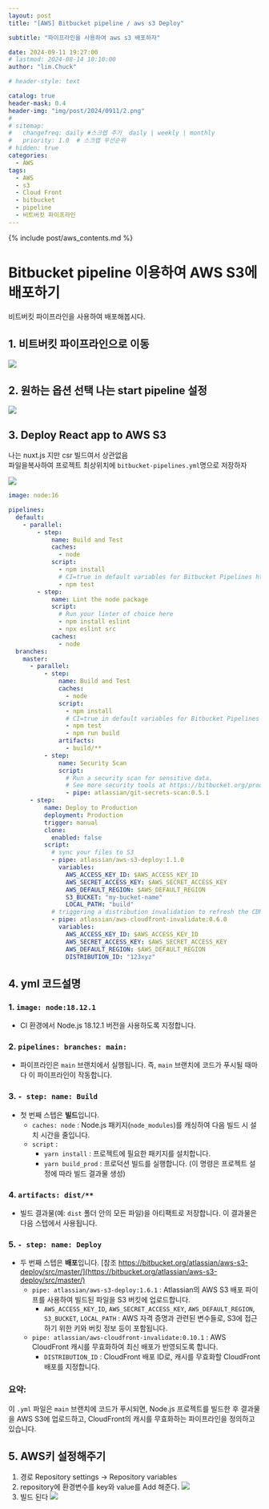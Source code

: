 ```yaml
---
layout: post
title: "[AWS] Bitbucket pipeline / aws s3 Deploy"

subtitle: "파이프라인을 사용하여 aws s3 배포하자"

date: 2024-09-11 19:27:00
# lastmod: 2024-08-14 10:10:00
author: "lim.Chuck"

# header-style: text

catalog: true
header-mask: 0.4
header-img: "img/post/2024/0911/2.png"
#
# sitemap:
#   changefreq: daily #스크랩 주기  daily | weekly | monthly
#   priority: 1.0  # 스크랩 우선순위
# hidden: true
categories:
  - AWS
tags:
  - AWS
  - s3
  - Cloud Front
  - bitbucket
  - pipeline
  - 비트버킷 파이프라인
---
```


{% include post/aws_contents.md %}

# Bitbucket pipeline 이용하여 AWS S3에 배포하기

비트버킷 파이프라인을 사용하여 배포해봅시다.

## 1. 비트버킷 파이프라인으로 이동

![](/img/post/2024/0911/1.png)

## 2. 원하는 옵션 선택 나는 start pipeline 설정

![](/img/post/2024/0911/2.png)

## 3. Deploy React app to AWS S3

나는 nuxt.js 지만 csr 빌드여서 상관없음  
파일을복사하여 프로젝트 최상위치에 `bitbucket-pipelines.yml`명으로 저장하자

![](/img/post/2024/0911/3.png)

```yml
image: node:16

pipelines:
  default:
    - parallel:
        - step:
            name: Build and Test
            caches:
              - node
            script:
              - npm install
              # CI=true in default variables for Bitbucket Pipelines https://support.atlassian.com/bitbucket-cloud/docs/variables-in-pipelines/
              - npm test
        - step:
            name: Lint the node package
            script:
              # Run your linter of choice here
              - npm install eslint
              - npx eslint src
            caches:
              - node
  branches:
    master:
      - parallel:
          - step:
              name: Build and Test
              caches:
                - node
              script:
                - npm install
                # CI=true in default variables for Bitbucket Pipelines https://support.atlassian.com/bitbucket-cloud/docs/variables-in-pipelines/
                - npm test
                - npm run build
              artifacts:
                - build/**
          - step:
              name: Security Scan
              script:
                # Run a security scan for sensitive data.
                # See more security tools at https://bitbucket.org/product/features/pipelines/integrations?&category=security
                - pipe: atlassian/git-secrets-scan:0.5.1
      - step:
          name: Deploy to Production
          deployment: Production
          trigger: manual
          clone:
            enabled: false
          script:
            # sync your files to S3
            - pipe: atlassian/aws-s3-deploy:1.1.0
              variables:
                AWS_ACCESS_KEY_ID: $AWS_ACCESS_KEY_ID
                AWS_SECRET_ACCESS_KEY: $AWS_SECRET_ACCESS_KEY
                AWS_DEFAULT_REGION: $AWS_DEFAULT_REGION
                S3_BUCKET: "my-bucket-name"
                LOCAL_PATH: "build"
            # triggering a distribution invalidation to refresh the CDN caches
            - pipe: atlassian/aws-cloudfront-invalidate:0.6.0
              variables:
                AWS_ACCESS_KEY_ID: $AWS_ACCESS_KEY_ID
                AWS_SECRET_ACCESS_KEY: $AWS_SECRET_ACCESS_KEY
                AWS_DEFAULT_REGION: $AWS_DEFAULT_REGION
                DISTRIBUTION_ID: "123xyz"
```

## 4. yml 코드설명

### 1. `image: node:18.12.1`

- CI 환경에서 Node.js 18.12.1 버전을 사용하도록 지정합니다.

### 2. `pipelines: branches: main:`

- 파이프라인은 `main` 브랜치에서 실행됩니다. 즉, `main` 브랜치에 코드가 푸시될 때마다 이 파이프라인이 작동합니다.

### 3. `- step: name: Build`

- 첫 번째 스텝은 **빌드**입니다.
  - `caches: node` : Node.js 패키지(`node_modules`)를 캐싱하여 다음 빌드 시 설치 시간을 줄입니다.
  - `script` :
    - `yarn install` : 프로젝트에 필요한 패키지를 설치합니다.
    - `yarn build_prod` : 프로덕션 빌드를 실행합니다. (이 명령은 프로젝트 설정에 따라 빌드 결과물 생성)

### 4. `artifacts: dist/**`

- 빌드 결과물(예: `dist` 폴더 안의 모든 파일)을 아티팩트로 저장합니다. 이 결과물은 다음 스텝에서 사용됩니다.

### 5. `- step: name: Deploy`

- 두 번째 스텝은 **배포**입니다.
  [참조 https://bitbucket.org/atlassian/aws-s3-deploy/src/master/](https://bitbucket.org/atlassian/aws-s3-deploy/src/master/)
  - `pipe: atlassian/aws-s3-deploy:1.6.1` : Atlassian의 AWS S3 배포 파이프를 사용하여 빌드된 파일을 S3 버킷에 업로드합니다.
    - `AWS_ACCESS_KEY_ID`, `AWS_SECRET_ACCESS_KEY`, `AWS_DEFAULT_REGION`, `S3_BUCKET`, `LOCAL_PATH` : AWS 자격 증명과 관련된 변수들로, S3에 접근하기 위한 키와 버킷 정보 등이 포함됩니다.
  - `pipe: atlassian/aws-cloudfront-invalidate:0.10.1` : AWS CloudFront 캐시를 무효화하여 최신 배포가 반영되도록 합니다.
    - `DISTRIBUTION_ID` : CloudFront 배포 ID로, 캐시를 무효화할 CloudFront 배포를 지정합니다.

### 요약:

이 `.yml` 파일은 `main` 브랜치에 코드가 푸시되면, Node.js 프로젝트를 빌드한 후 결과물을 AWS S3에 업로드하고, CloudFront의 캐시를 무효화하는 파이프라인을 정의하고 있습니다.

## 5. AWS키 설정해주기

1.  경로
    Repository settings -> Repository variables
2.  repository에 환경변수를 key와 value를 Add 해준다.
    ![](/img/post/2024/0911/4.png)
3.  빌드 된다
    ![](/img/post/2024/0911/5.png)
